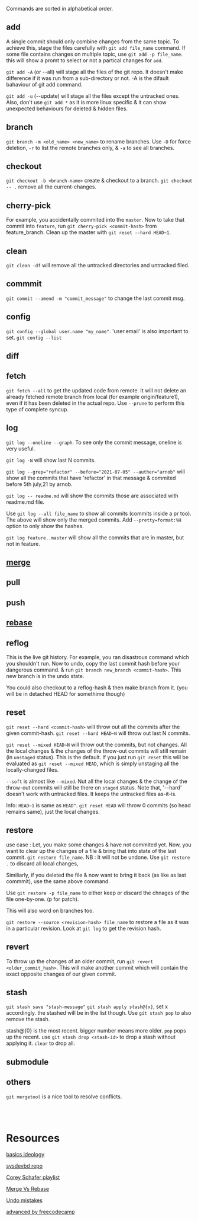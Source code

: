 Commands are sorted in alphabetical order.

## add
A single commit should only combine changes from the same topic.
To achieve this, stage the files carefully with `git add file_name` command.
If some file contains changes on multiple topic, use `git add -p file_name`. this will show a promt to select or not a partical changes for `add`.

`git add -A` (or --all) will stage all the files of the git repo. It doesn't make difference if it was run from a sub-directory or not. -A is the difault bahaviour of git add command.

`git add -u` (--update) will stage all the files except the untracked ones.
Also, don't use `git add *` as it is more linux specific & it can show unexpected behaviours for deleted & hidden files.

## branch
`git branch -m <old_name> <new_name>` to rename branches.
Use `-D` for force deletion, `-r` to list the remote branches only, & `-a` to see all branches.

## checkout
`git checkout -b <branch-name>` create & checkout to a branch.
`git checkout -- .` remove all the current-changes.

## cherry-pick
For example, you accidentally commited into the `master`. Now to take that commit into `feature`, run `git cherry-pick <commit-hash>` from feature_branch. 
Clean up the master with `git reset --hard HEAD~1`.

## clean
`git clean -df` will remove all the untracked directories and untracked filed.

## commmit
`git commit --amend -m "commit_message"` to change the last commit msg.

## config
`git config --global user.name "my_name"`. 'user.email' is also important to set.
`git config --list`

## diff

## fetch
`git fetch --all` to get the updated code from remote. It will not delete an already fetched remote branch from local (for example origin/feature1), even if it has been deleted in the actual repo. Use `--prune` to perform this type of complete syncup. 

## log
`git log --oneline --graph`. To see only the commit message, oneline is very useful.

`git log -N` will show last N commits.

`git log --grep="refactor" --before="2021-07-05" --auther="arnob"` will show all the commits that have 'refactor' in that message & commited before 5th july,21 by arnob.

`git log -- readme.md` will show the commits those are associated with readme.md file.

Use `git log --all file_name` to show all commits (commits inside a pr too). The above will show only the merged commits.
Add `--pretty=format:%H` option to only show the hashes.

`git log feature..master` will show all the commits that are in master, but not in feature.

## [merge](cmds/merge.md)

## pull

## push

## [rebase](cmds/rebase.md)


## reflog
This is the live git history. For example, you ran disastrous command which you shouldn't run. Now to undo, copy the last commit hash before your dangerous command. & run `git branch new_branch <commit-hash>`. This new branch is in the undo state. 

You could also checkout to a reflog-hash & then make branch from it. (you will be in detached HEAD for somethime though)

## reset
`git reset --hard <commit-hash>` will throw out all the commits after the given commit-hash.
`git reset --hard HEAD~N` will throw out last N commits.

`git reset --mixed HEAD~N` will throw out the commits, but not changes. All the local changes & the changes of the throw-out commits will still remain (in `unstaged` status). This is the default.  If you just run `git reset` this will be evaluated as `git reset --mixed HEAD`, which is simply unstaging  all the locally-changed files.

`--soft` is almost like `--mixed`. Nut all the local changes & the change of the throw-out commits will still be there on `staged` status. Note that, '--hard' doesn't work with untracked files. It keeps the untracked files as-it-is.

Info: `HEAD~1` is same as `HEAD^`. `git reset HEAD` will throw 0 commits (so head remains same), just the local changes.

## restore
use case : Let, you make some changes & have not commited yet. Now, you want to clear up the changes of a file & bring that into state of the last commit. `git restore file_name`. NB : It will not be undone. Use `git restore .` to discard all local changes,

Similiarly, if you deleted the file & now want to bring it back (as like as last commmit), use the same above command.

Use `git restore -p file_name` to either keep or discard the chnages of the file one-by-one. (p for patch). 

This will also word on branches too.

`git restore --source <revision-hash> file_name` to restore a file as it was in a particular revision. Look at `git log` to get the revision hash.

## revert
To throw up the changes of an older commit, run `git revert <older_commit_hash>`. This will make another commit which will contain the exact opposite changes of our given commit.

## stash
`git stash save "stash-message"`
`git stash apply stash@{x}`, set x accordingly. the stashed will be in the list though. Use `git stash pop` to also remove the stash.

stash@{0} is the most recent. bigger number means more older. `pop` pops up the recent. use `git stash drop <stash-id>` to drop a stash without applying it. `clear` to drop all.

## submodule

## others
`git mergetool` is a nice tool to resolve conflicts.



<br>
<br>

# Resources
[basics ideology](https://www.youtube.com/watch?v=Uszj_k0DGsg&ab_channel=freeCodeCamp.org)

[sysdevbd repo](https://github.com/sysdevbd/sysdevbd.github.io/tree/master/git)

[Corey Schafer playlist](https://www.youtube.com/playlist?list=PL-osiE80TeTuRUfjRe54Eea17-YfnOOAx)

[Merge Vs Rebase](https://www.youtube.com/watch?v=CRlGDDprdOQ&ab_channel=Academind)

[Undo mistakes](https://www.youtube.com/watch?v=lX9hsdsAeTk&ab_channel=freeCodeCamp.org)

[advanced by freecodecamp](https://www.youtube.com/watch?v=qsTthZi23VE&ab_channel=freeCodeCamp.org)
